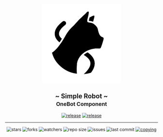 <!--suppress HtmlDeprecatedAttribute -->
<div align="center">
<picture>
  <source media="(prefers-color-scheme: dark)" srcset=".simbot/logo-dark.svg">
  <source media="(prefers-color-scheme: light)" srcset=".simbot/logo.svg">
  <img alt="simbot logo" src=".simbot/logo.svg" width="260" />
</picture>
<h2>
    ~ Simple Robot ~ <br/> <small>OneBot Component</small>
</h2>
<a href="https://github.com/simple-robot/simbot-component-onebot/releases/latest"><img alt="release" src="https://img.shields.io/github/v/release/simple-robot/simbot-component-onebot" /></a>
<a href="https://repo1.maven.org/maven2/love/forte/simbot/component/simbot-component-onebot-api/" target="_blank">
  <img alt="release" src="https://img.shields.io/maven-central/v/love.forte.simbot.component/simbot-component-onebot-api" /></a>
   <hr>
   <img alt="stars" src="https://img.shields.io/github/stars/simple-robot/simbot-component-onebot" />
   <img alt="forks" src="https://img.shields.io/github/forks/simple-robot/simbot-component-onebot" />
   <img alt="watchers" src="https://img.shields.io/github/watchers/simple-robot/simbot-component-onebot" />
   <img alt="repo size" src="https://img.shields.io/github/repo-size/simple-robot/simbot-component-onebot" />
   <img alt="issues" src="https://img.shields.io/github/issues-closed/simple-robot/simbot-component-onebot?color=green" />
   <img alt="last commit" src="https://img.shields.io/github/last-commit/simple-robot/simbot-component-onebot" />
   <a href="./COPYING"><img alt="copying" src="https://img.shields.io/github/license/simple-robot/simbot-component-onebot" /></a>

</div>
